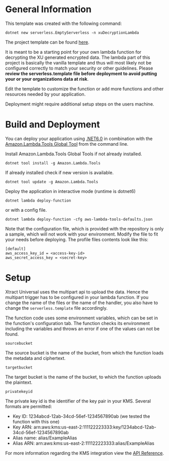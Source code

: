 # General Information
This template was created with the following command:
```
dotnet new serverless.EmptyServerless -n xuDecryptionLambda
```
The project template can be found [here](https://dotnetnew.azurewebsites.net/template/Amazon.Lambda.Templates/AWS.Lambda.Serverless.Empty.CSharp).

It is meant to be a starting point for your own lambda function for decrypting the XU generated encrypted data.
The lambda part of this project is basically the vanilla template and thus will most likely not be configured correctly to match your security or other guidelines.
Please **review the serverless.template file before deployment to avoid putting your or your organizations data at risk**.

Edit the template to customize the function or add more functions and other resources needed by your application.

Deployment might require additional setup steps on the users machine.

# Build and Deployment

You can deploy your application using [.NET6.0](https://dotnet.microsoft.com/download/dotnet/6.0) in combination with the [Amazon.Lambda.Tools Global Tool](https://github.com/aws/aws-extensions-for-dotnet-cli#aws-lambda-amazonlambdatools) from the command line.

Install Amazon.Lambda.Tools Global Tools if not already installed.
```
dotnet tool install -g Amazon.Lambda.Tools
```

If already installed check if new version is available.
```
dotnet tool update -g Amazon.Lambda.Tools
```

Deploy the application in interactive mode (runtime is dotnet6)
```
dotnet lambda deploy-function
```

or with a config file.
```
dotnet lambda deploy-function -cfg aws-lambda-tools-defaults.json
```
Note that the configuration file, which is provided with the repository is only a sample, which will not work with your environment.
Modify the file to fit your needs before deploying.
The profile files contents look like this:

```
[default]
aws_access_key_id = <access-key-id>
aws_secret_access_key = <secret-key>
```

# Setup

Xtract Universal uses the multipart api to upload the data. Hence the multipart trigger has to be configured in your lambda function.
If you change the name of the files or the name of the handler, you also have to change the `serverless.template` file accordingly.

The function code uses some environment variables, which can be set in the function's configuration tab. The function checks its environment including the variables and throws an error if one of the values can not be found.

```
sourcebucket
```
The source bucket is the name of the bucket, from which the function loads the metadata and ciphertext.

```
targetbucket
```
The target bucket is the name of the bucket, to which the function uploads the plaintext.

```
privatekeyid
```
The private key id is the identifier of the key pair in your KMS. Several formats are permitted:
* Key ID: 1234abcd-12ab-34cd-56ef-1234567890ab (we tested the function with this one)
* Key ARN: arn:aws:kms:us-east-2:111122223333:key/1234abcd-12ab-34cd-56ef-1234567890ab
* Alias name: alias/ExampleAlias
* Alias ARN: arn:aws:kms:us-east-2:111122223333:alias/ExampleAlias

For more information regarding the KMS integration view the [API Reference](https://docs.aws.amazon.com/kms/latest/APIReference/API_Decrypt.html).
